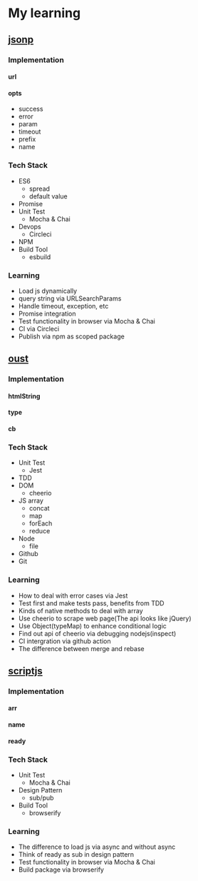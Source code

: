 # My learning 
## [jsonp](https://github.com/Seven-Y-Q-Guo/jsonp)

### Implementation

#### url

#### opts
- success
- error
- param
- timeout
- prefix
- name

### Tech Stack
- ES6
  - spread
  - default value
- Promise
- Unit Test
  - Mocha & Chai
- Devops
  - Circleci
- NPM
- Build Tool
  - esbuild

### Learning
- Load js dynamically
- query string via URLSearchParams
- Handle timeout, exception, etc
- Promise integration
- Test functionality in browser via Mocha & Chai
- CI via Circleci
- Publish via npm as scoped package
## [oust](https://github.com/Seven-Y-Q-Guo/oust)

### Implementation

#### htmlString

#### type

#### cb

### Tech Stack
- Unit Test
  - Jest
- TDD
- DOM
  - cheerio
- JS array
  - concat
  - map
  - forEach
  - reduce
- Node
  - file
- Github
- Git

### Learning
- How to deal with error cases via Jest
- Test first and make tests pass, benefits from TDD
- Kinds of native methods to deal with array
- Use cheerio to scrape web page(The api looks like jQuery)
- Use Object(typeMap) to enhance conditional logic
- Find out api of cheerio via debugging nodejs(inspect)
- CI intergration via github action
- The difference between merge and rebase
## [scriptjs](https://github.com/Seven-Y-Q-Guo/scriptjs)

### Implementation

#### arr

#### name

#### ready

### Tech Stack
- Unit Test
  - Mocha & Chai
- Design Pattern
  - sub/pub
- Build Tool
  - browserify

### Learning
- The difference to load js via async and without async
- Think of ready as sub in design pattern
- Test functionality in browser via Mocha & Chai
- Build package via browserify
